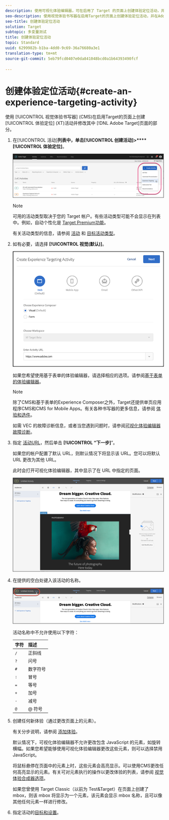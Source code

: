 ```yaml
---
description: 使用可视化体验编辑器，可在启用了 Target 的页面上创建体验定位活动，并在 Target 中修改页面的各个部分。
seo-description: 使用视觉体验书写器在启用Target的页面上创建体验定位活动，并在Adobe Target中修改页面部分。
seo-title: 创建体验定位活动
solution: Target
subtopic: 多变量测试
title: 创建体验定位活动
topic: Standard
uuid: 6299982b-b1ba-4dd0-9c69-36a76680a3e1
translation-type: tm+mt
source-git-commit: 5eb79fcd0407e0da841048bcd0a1b64393490fcf

---
```



# 创建体验定位活动{#create-an-experience-targeting-activity}

使用 [!UICONTROL 视觉体验书写器] (CMS)在启用Target的页面上创建 [!UICONTROL 体验定位] (XT)活动并修改其中 [!DNL Adobe Target]页面的部分。

1. 在[!UICONTROL 活动]**列表中，单击[!UICONTROL 创建活动]&gt;****[!UICONTROL 体验定位]**。

   ![创建活动&gt;体验定位](/help/c-activities/t-experience-target/t-xt-create/assets/xt_select-1.png)

   >[!NOTE]
   >
   >可用的活动类型取决于您的 Target 帐户。有些活动类型可能不会显示在列表中。例如，自动个性化是 [Target Premium功能](/help/c-intro/intro.md#premium)。

   有关活动类型的信息，请参阅 [活动](../../../c-activities/activities.md#concept_D317A95A1AB54674BA7AB65C7985BA03) 和 [目标活动类型](/help/c-activities/target-activities-guide.md)。

1. 如有必要，请选择 **[!UICONTROL 视觉(默认)]**。

   ![“创建体验定位活动”对话框](/help/c-activities/t-experience-target/t-xt-create/assets/form_url-new.png)

   如果您希望使用基于表单的体验编辑器，请选择相应的选项。请参阅[基于表单的体验编辑器](https://marketing.adobe.com/resources/help/en_US/target/target/t_form_experience_composer.html)。

   >[!NOTE]
   >
   >除了CMS和基于表单的Experience Composer之外，Target还提供单页应用程序CMS和CMS for Mobile Apps。有关各种书写器的更多信息，请参阅 [体验和选件](/help/c-experiences/experiences.md)。

   如需 VEC 的故障诊断信息，或者当您遇到问题时，请参阅[可视化体验编辑器故障诊断](../../../c-experiences/c-visual-experience-composer/r-troubleshoot-composer/troubleshoot-composer.md#reference_77743144F10143A3A89D56E116D296E4)。

1. 指定 [活动URL](../../../c-activities/t-experience-target/t-xt-create/xt-activity-url.md#concept_D28549AAA0A14E3BB5F05F32BE8ABC90)，然后单击 **[!UICONTROL “下一步]**”。

   如果您的帐户配置了默认 URL，则默认情况下将显示该 URL。您可以将默认 URL 更改为其他 URL。

   此时会打开可视化体验编辑器，其中显示了在 URL 中指定的页面。

   ![CMS中的体验定位活动](/help/c-activities/t-experience-target/t-xt-create/assets/xt-in-vec.png)

1. 在提供的空白处键入该活动的名称。

   ![名称字段](/help/c-activities/t-experience-target/t-xt-create/assets/xt_name-new.png)

   活动名称中不允许使用以下字符：

   | 字符 | 描述 |
   |--- |--- |
   | `/` | 正斜线 |
   | `?` | 问号 |
   | `#` | 数字符号 |
   | `:` | 冒号 |
   | `=` | 等号 |
   | `+` | 加号 |
   | `-` | 减号 |
   | `@` | @ 符号 |

1. 创建任何新体验（通过更改页面上的元素）。

   有关分步说明，请参阅 [添加体验](/help/c-activities/t-experience-target/t-xt-create/xt-add-experience.md)。

   默认情况下，可视化体验编辑器不允许更改包含 JavaScript 的元素，如旋转横幅。如果您希望能够使用可视化体验编辑器更改这些元素，则可以选择禁用 JavaScript。

   将鼠标悬停在页面中的元素上时，这些元素会高亮显示。可以使用CMS更改任何高亮显示的元素。有关可对元素执行的操作以更改体验的列表，请参阅 [视觉体验合成器选项](/help/c-experiences/c-visual-experience-composer/viztarget-options.md)。

   如果您曾使用 Target Classic（以前为 Test&amp;Target）在页面上创建了 mbox，则该 mbox 将显示为一个元素，该元素会显示 mbox 名称，且可以像其他任何元素一样进行修改。

1. 指定活动的[目标和设置](../../../c-activities/t-experience-target/t-xt-create/xt-goals-and-settings.md#reference_B25389FD6F3A4989801E740364B089CC)。
